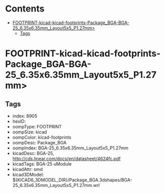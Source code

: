 



Contents
========

* [FOOTPRINT-kicad-kicad-footprints-Package_BGA-BGA-25_6.35x6.35mm_Layout5x5_P1.27mm>](#footprint-kicad-kicad-footprints-package_bga-bga-25_635x635mm_layout5x5_p127mm)
	* [Tags](#tags)

# FOOTPRINT-kicad-kicad-footprints-Package_BGA-BGA-25_6.35x6.35mm_Layout5x5_P1.27mm>

## Tags

- index: 8905
- hexID: 
- oompType: FOOTPRINT
- oompSize: kicad
- oompColor: kicad-footprints
- oompDesc: Package_BGA
- oompIndex: BGA-25_6.35x6.35mm_Layout5x5_P1.27mm
- kicadDesc: BGA-25, http://cds.linear.com/docs/en/datasheet/4624fc.pdf
- kicadTags: BGA-25 uModule
- kicadAttr: smd
- kicad3DModel: ${KICAD6_3DMODEL_DIR}/Package_BGA.3dshapes/BGA-25_6.35x6.35mm_Layout5x5_P1.27mm.wrl
